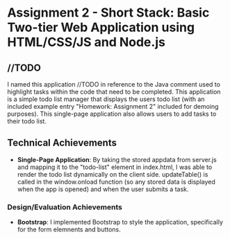 Assignment 2 - Short Stack: Basic Two-tier Web Application using HTML/CSS/JS and Node.js
===

## //TODO
I named this application //TODO in reference to the Java comment used to highlight tasks within the code that need to be completed. This application is a simple todo list manager that displays the users todo list (with an included example entry "Homework: Assignment 2" included for demoing purposes). This single-page application also allows users to add tasks to their todo list.

## Technical Achievements
- **Single-Page Application**: By taking the stored appdata from server.js and mapping it to the "todo-list" element in index.html, I was able to render the todo list dynamically on the client side. updateTable() is called in the window.onload function (so any stored data is displayed when the app is opened) and when the user submits a task.

### Design/Evaluation Achievements
- **Bootstrap**: I implemented Bootstrap to style the application, specifically for the form elemnents and buttons.
